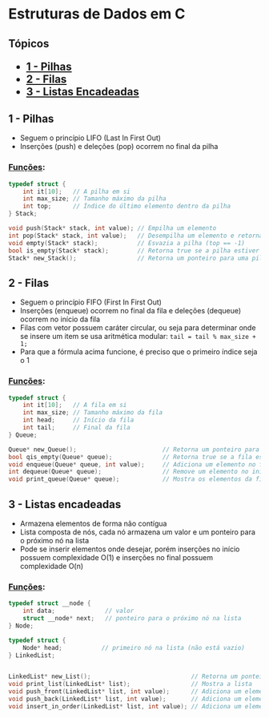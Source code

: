 # Estruturas de Dados em C

<h2>
Tópicos

- [1 - Pilhas](#1---pilhas)
- [2 - Filas](#2---filas)
- [3 - Listas Encadeadas](#3---listas-encadeadas)

</h2>

## 1 - Pilhas

- Seguem o princípio LIFO (Last In First Out)
- Inserções (push) e deleções (pop) ocorrem no final da pilha
### [Funções](./src/stack/stack.h):

```c
typedef struct {
    int it[10];   // A pilha em si
    int max_size; // Tamanho máximo da pilha
    int top;      // Índice do último elemento dentro da pilha
} Stack;

void push(Stack* stack, int value); // Empilha um elemento
int pop(Stack* stack, int value);   // Desempilha um elemento e retorna o elemento desempilhado
void empty(Stack* stack);           // Esvazia a pilha (top == -1)
bool is_empty(Stack* stack);        // Retorna true se a pilha estiver vazia e false se não
Stack* new_Stack();                 // Retorna um ponteiro para uma pilha
```

## 2 - Filas

- Seguem o princípio FIFO (First In First Out)
- Inserções (enqueue) ocorrem no final da fila e deleções (dequeue) ocorrem no início da fila
- Filas com vetor possuem caráter circular, ou seja para determinar onde se insere um item se usa aritmética modular:
```tail = tail % max_size + 1;```
- Para que a fórmula acima funcione, é preciso que o primeiro índice seja o 1
### [Funções](./src/queue/queue.h):

```c
typedef struct {
    int it[10];   // A fila em si
    int max_size; // Tamanho máximo da fila
    int head;     // Início da fila
    int tail;     // Final da fila
} Queue;

Queue* new_Queue();                        // Retorna um ponteiro para a fila
bool qis_empty(Queue* queue);              // Retorna true se a fila estiver vazia e false se não
void enqueue(Queue* queue, int value);     // Adiciona um elemento no final da fila
int dequeue(Queue* queue);                 // Remove um elemento no início da fila
void print_queue(Queue* queue);            // Mostra os elementos da fila
```

## 3 - Listas encadeadas

- Armazena elementos de forma não contígua
- Lista composta de nós, cada nó armazena um valor e um ponteiro para o próximo nó na lista
- Pode se inserir elementos onde desejar, porém inserções no início possuem complexidade O(1) e inserções no final possuem complexidade O(n)

### [Funções](./src/linked_list/linked_list.h):

```c
typedef struct __node {
    int data;              // valor
    struct __node* next;   // ponteiro para o próximo nó na lista
} Node;

typedef struct {
    Node* head;           // primeiro nó na lista (não está vazio)
} LinkedList;


LinkedList* new_List();                            // Retorna um ponteiro para uma lista
void print_list(LinkedList* list);                 // Mostra a lista
void push_front(LinkedList* list, int value);      // Adiciona um elemento no início da lista
void push_back(LinkedList* list, int value);       // Adiciona um elemento no final da lista
void insert_in_order(LinkedList* list, int value); // Adiciona um elemento na posição correta numa lista ordenada de forma crescente
```
